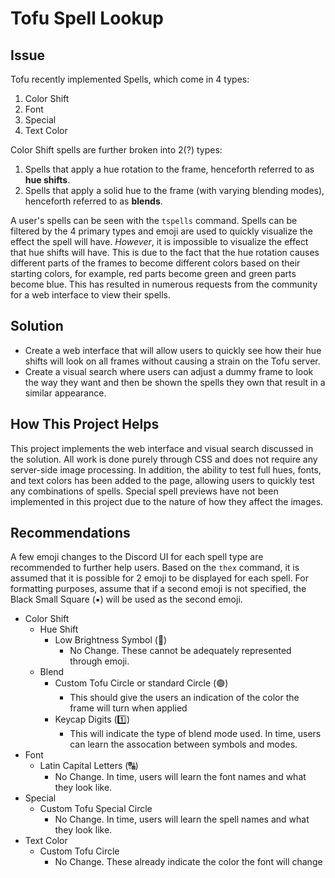# Tofu Spell Lookup
## Issue
Tofu recently implemented Spells, which come in 4 types:

1. Color Shift
2. Font
3. Special
4. Text Color

Color Shift spells are further broken into 2(?) types:

1. Spells that apply a hue rotation to the frame, henceforth referred to as **hue shifts**.
2. Spells that apply a solid hue to the frame (with varying blending modes), henceforth referred to as **blends**.

A user's spells can be seen with the `tspells` command. Spells can be filtered by the 4 primary types and emoji are used to quickly visualize the effect the spell will have. *However*, it is impossible to visualize the effect that hue shifts will have. This is due to the fact that the hue rotation causes different parts of the frames to become different colors based on their starting colors, for example, red parts become green and green parts become blue. This has resulted in numerous requests from the community for a web interface to view their spells.

## Solution
- Create a web interface that will allow users to quickly see how their hue shifts will look on all frames without causing a strain on the Tofu server.
- Create a visual search where users can adjust a dummy frame to look the way they want and then be shown the spells they own that result in a similar appearance.

## How This Project Helps
This project implements the web interface and visual search discussed in the solution. All work is done purely through CSS and does not require any server-side image processing.
In addition, the ability to test full hues, fonts, and text colors has been added to the page, allowing users to quickly test any combinations of spells. Special spell previews have not been implemented in this project due to the nature of how they affect the images.

## Recommendations
A few emoji changes to the Discord UI for each spell type are recommended to further help users. Based on the `thex` command, it is assumed that it is possible for 2 emoji to be displayed for each spell. For formatting purposes, assume that if a second emoji is not specified, the Black Small Square (▪️) will be used as the second emoji.
- Color Shift
  - Hue Shift
    - Low Brightness Symbol (🔅)
      - No Change. These cannot be adequately represented through emoji.
  - Blend
    - Custom Tofu Circle or standard Circle (🟢)
      - This should give the users an indication of the color the frame will turn when applied
    - Keycap Digits (1️⃣)
      - This will indicate the type of blend mode used. In time, users can learn the assocation between symbols and modes.
- Font
  - Latin Capital Letters (🔠)
    - No Change. In time, users will learn the font names and what they look like.
- Special
  - Custom Tofu Special Circle
    - No Change. In time, users will learn the spell names and what they look like.
- Text Color
  - Custom Tofu Circle
    - No Change. These already indicate the color the font will change
